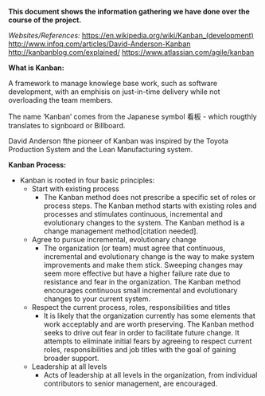 **This document shows the information gathering we have done over the course of the project.**

*Websites/References:*
https://en.wikipedia.org/wiki/Kanban_(development)
http://www.infoq.com/articles/David-Anderson-Kanban
http://kanbanblog.com/explained/
https://www.atlassian.com/agile/kanban


**What is Kanban:**

A framework to manage knowlege base work, such as software development, with an emphisis on just-in-time delivery while not overloading the team members.  

The name ‘Kanban’ comes from the Japanese symbol 看板 - which rougthly translates to signboard or Billboard.

David Anderson fthe pioneer of Kanban was inspired by the Toyota Production System and the Lean Manufacturing system.  

**Kanban Process:**
* Kanban is rooted in four basic principles:
  * Start with existing process
    * The Kanban method does not prescribe a specific set of roles or process steps. The Kanban method starts with existing roles and processes and stimulates continuous, incremental and evolutionary changes to the system. The Kanban method is a change management method[citation needed].
  * Agree to pursue incremental, evolutionary change
    * The organization (or team) must agree that continuous, incremental and evolutionary change is the way to make system improvements and make them stick. Sweeping changes may seem more effective but have a higher failure rate due to resistance and fear in the organization. The Kanban method encourages continuous small incremental and evolutionary changes to your current system.
  * Respect the current process, roles, responsibilities and titles
    * It is likely that the organization currently has some elements that work acceptably and are worth preserving. The Kanban method seeks to drive out fear in order to facilitate future change. It attempts to eliminate initial fears by agreeing to respect current roles, responsibilities and job titles with the goal of gaining broader support.
  * Leadership at all levels
    * Acts of leadership at all levels in the organization, from individual contributors to senior management, are encouraged.


